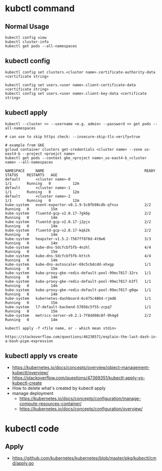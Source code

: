 # kubctl command
## Normal Usage

```
kubectl config view
kubectl cluster-info
kubectl get pods --all-namespaces
```

## kubectl config
```
kubectl config set clusters.<cluster name>.certificate-authority-data <certificate string>

kubectl config set users.<user name>.client-certificate-data <certificate string>
kubectl config set users.<user name>.client-key-data <certificate string>
```

## kubectl apply
```
kubectl --cluster <> --username <e.g. admin> --password <> get pods --all-namespaces

# can use to skip https check: --insecure-skip-tls-verify=true

# example from GKE
gcloud container clusters get-credentials <cluster name> --zone us-east4-b --project <proejct name>
kubectl get pods --context gke_<project name>_us-east4-b_<cluster name> --all-namespaces

NAMESPACE     NAME                                              READY     STATUS    RESTARTS   AGE
default       <cluster name>-0                                           1/1       Running   0          12m
default       <cluster name>-1                                           1/1       Running   0          12m
default       <cluster name>-2                                           1/1       Running   0          12m
kube-system   event-exporter-v0.1.9-5c8fb98cdb-qfnsx            2/2       Running   0          15m
kube-system   fluentd-gcp-v2.0.17-7gk6p                         2/2       Running   0          14m
kube-system   fluentd-gcp-v2.0.17-j2pjx                         2/2       Running   0          14m
kube-system   fluentd-gcp-v2.0.17-kqk2k                         2/2       Running   0          14m
kube-system   heapster-v1.5.2-7567ff878d-4t8w6                  3/3       Running   0          14m
kube-system   kube-dns-5dcfcbf5fb-4nzhl                         4/4       Running   0          15m
kube-system   kube-dns-5dcfcbf5fb-kttch                         4/4       Running   0          14m
kube-system   kube-dns-autoscaler-69c5cbdcdd-xhxgp              1/1       Running   0          15m
kube-system   kube-proxy-gke-redis-default-pool-99ec7817-32rs   1/1       Running   0          14m
kube-system   kube-proxy-gke-redis-default-pool-99ec7817-b3fl   1/1       Running   0          14m
kube-system   kube-proxy-gke-redis-default-pool-99ec7817-g0qw   1/1       Running   0          14m
kube-system   kubernetes-dashboard-6c475c4864-rjmd6             1/1       Running   0          15m
kube-system   l7-default-backend-57856c5f55-zcpq7               1/1       Running   0          15m
kube-system   metrics-server-v0.2.1-7f8dd98c8f-9h4gd            2/2       Running   0          14m
```

```
kubectl apply -f <file name, or - which mean stdin>

https://stackoverflow.com/questions/46238571/explain-the-last-dash-in-a-bash-pipe-expression
```

## kubectl apply vs create
* https://kubernetes.io/docs/concepts/overview/object-management-kubectl/overview/
* https://stackoverflow.com/questions/47369351/kubectl-apply-vs-kubectl-create
* How to delete what's created by kubectl apply
* manage deployment
  * https://kubernetes.io/docs/concepts/configuration/manage-compute-resources-container/
  * https://kubernetes.io/docs/concepts/configuration/overview/

# kubectl code
## Apply
* https://github.com/kubernetes/kubernetes/blob/master/pkg/kubectl/cmd/apply.go
